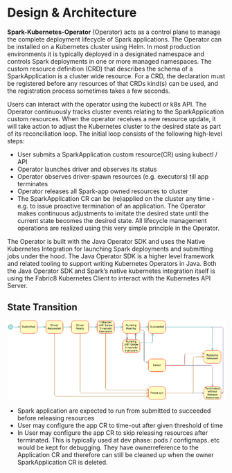 <!--
Licensed to the Apache Software Foundation (ASF) under one
or more contributor license agreements.  See the NOTICE file
distributed with this work for additional information
regarding copyright ownership.  The ASF licenses this file
to you under the Apache License, Version 2.0 (the
"License"); you may not use this file except in compliance
with the License.  You may obtain a copy of the License at

  http://www.apache.org/licenses/LICENSE-2.0

Unless required by applicable law or agreed to in writing,
software distributed under the License is distributed on an
"AS IS" BASIS, WITHOUT WARRANTIES OR CONDITIONS OF ANY
KIND, either express or implied.  See the License for the
specific language governing permissions and limitations
under the License.
-->

# Design & Architecture

**Spark-Kubernetes-Operator** (Operator) acts as a control plane to manage the complete
deployment lifecycle of Spark applications. The Operator can be installed on a Kubernetes
cluster using Helm. In most production environments it is typically deployed in a designated
namespace and controls Spark deployments in one or more managed namespaces. The custom resource
definition (CRD) that describes the schema of a SparkApplication is a cluster wide resource.
For a CRD, the declaration must be registered before any resources of that CRDs kind(s) can be
used, and the registration process sometimes takes a few seconds.

Users can interact with the operator using the kubectl or k8s API. The Operator continuously
tracks cluster events relating to the SparkApplication custom resources. When the operator
receives a new resource update, it will take action to adjust the Kubernetes cluster to the
desired state as part of its reconciliation loop. The initial loop consists of the following
high-level steps:

* User submits a SparkApplication custom resource(CR) using kubectl / API
* Operator launches driver and observes its status
* Operator observes driver-spawn resources (e.g. executors) till app terminates
* Operator releases all Spark-app owned resources to cluster
* The SparkApplication CR can be (re)applied on the cluster any time - e.g. to issue proactive
  termination of an application. The Operator makes continuous adjustments to imitate the
  desired state until the
  current state becomes the desired state. All lifecycle management operations are realized
  using this very simple
  principle in the Operator.

The Operator is built with the Java Operator SDK and uses the Native Kubernetes Integration for
launching Spark deployments and submitting jobs under the hood. The Java Operator SDK is a
higher level
framework and related tooling to support writing Kubernetes Operators in Java. Both the Java
Operator SDK and Spark’s native
kubernetes integration itself is using the Fabric8 Kubernetes Client to interact with the
Kubernetes API Server.

## State Transition

[<img src="resources/state.png">](resources/state.png)

* Spark application are expected to run from submitted to succeeded before releasing resources
* User may configure the app CR to time-out after given threshold of time
* In User may configure the app CR to skip releasing resources after terminated. This is
  typically used at dev phase: pods / configmaps. etc would be kept for debugging. They have
  ownerreference to the Application CR and therefore can still be cleaned up when the owner
  SparkApplication CR is deleted. 

